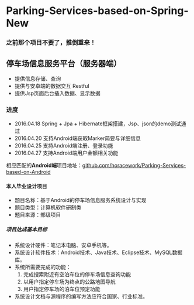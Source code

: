 # Parking-Services-based-on-Spring-New

### 之前那个项目不要了，推倒重来！

## 停车场信息服务平台（服务器端）
* 提供信息存储、查询
* 提供与安卓端的数据交互 Restful
* 提供Jsp页面后台插入数据、显示数据

### 进度
* 2016.04.18 Spring + Jpa + Hibernate框架搭建，Jsp、json的demo测试通过
* 2016.04.20 支持Android端获取Marker简要与详细信息
* 2016.04.25 支持Android端注册、登录功能
* 2016.04.27 支持Android端用户金额相关功能

相应匹配的**Android端**项目地址：[github.com/horacework/Parking-Services-based-on-Android](https://github.com/horacework/Parking-Services-based-on-Android)

#### 本人毕业设计项目

* 题目名称：基于Android的停车场信息服务系统设计与实现
* 题目类型：计算机软件研制类
* 题目来源：部级项目

##### 项目达成基本目标

* 系统设计硬件：笔记本电脑、安卓手机等。
* 系统设计软件技术：Android技术、Java技术、Eclipse技术、MySQL数据库。
* 系统所需要完成的功能：
    1. 完成搜索附近有空泊车位的停车场信息查询功能
    2. 以用户指定停车场为终点的公路地图导航
    3. 用户指定停车场的泊车位预定功能
* 系统设计文档与源程序的编写方法应符合国家、行业标准。